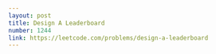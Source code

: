 ```yaml
---
layout: post
title: Design A Leaderboard
number: 1244
link: https://leetcode.com/problems/design-a-leaderboard
---
```


